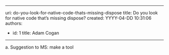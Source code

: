 

---
uri: do-you-look-for-native-code-thats-missing-dispose
title: Do you look for native code that’s missing dispose?
created: YYYY-04-DD 10:31:06
authors:
  - id: 1
    title: Adam Cogan
---




<span class='intro'> <div>​​a. Suggestion to MS&#58; make a tool&#160;<br></div>
<div><br></div> </span>




